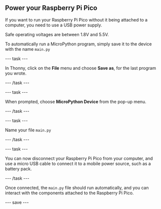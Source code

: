## Power your Raspberry Pi Pico

If you want to run your Raspberry Pi Pico without it being attached to a computer, you need to use a USB power supply.

Safe operating voltages are between 1.8V and 5.5V.

To automatically run a MicroPython program, simply save it to the device with the name `main.py`

--- task ---

In Thonny, click on the **File** menu and choose **Save as**, for the last program you wrote.

--- /task ---

--- task ---

When prompted, choose **MicroPython Device** from the pop-up menu.

--- /task ---

--- task ---

Name your file `main.py`

--- /task ---

--- task ---

You can now disconnect your Raspberry Pi Pico from your computer, and use a micro USB cable to connect it to a mobile power source, such as a battery pack.

--- /task ---

Once connected, the `main.py` file should run automatically, and you can interact with the components attached to the Raspberry Pi Pico.

--- save ---
